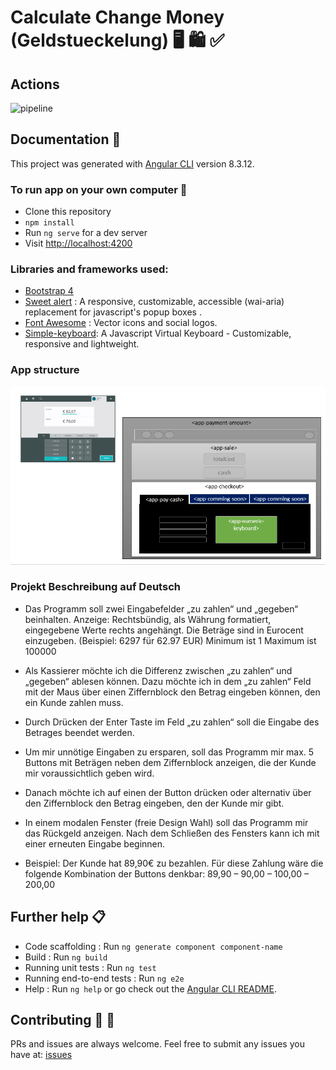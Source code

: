 # Calculate Change Money (Geldstueckelung) 🖥 🛍 ✅

## Actions 
![pipeline](https://github.com/bahadorpour/calculate-change-money/workflows/pipeline/badge.svg)

## Documentation 📖

This project was generated with [Angular CLI](https://github.com/angular/angular-cli) version 8.3.12.

### To run app on your own computer 🚀 

* Clone this repository
* `npm install`
* Run `ng serve` for a dev server
* Visit [http://localhost:4200](http://localhost:4200)

### Libraries and frameworks used:

+ [Bootstrap 4](https://getbootstrap.com/)
+ [Sweet alert](https://github.com/sweetalert2/ngx-sweetalert2) : A responsive, customizable, accessible (wai-aria) replacement for javascript's popup boxes .
+ [Font Awesome](https://github.com/FortAwesome/angular-fontawesome) : Vector icons and social logos.
+ [Simple-keyboard](https://hodgef.com/simple-keyboard/): A Javascript Virtual Keyboard - Customizable, responsive and lightweight.
### App structure

![structure](./src/assets/analysis.PNG)


### Projekt Beschreibung auf Deutsch
  + Das Programm soll zwei Eingabefelder „zu zahlen“ und „gegeben“ beinhalten. Anzeige: Rechtsbündig, als Währung formatiert, eingegebene Werte rechts angehängt. Die Beträge sind in Eurocent einzugeben. (Beispiel: 6297 für 62.97 EUR)
Minimum ist 1 Maximum ist 100000
  + Als Kassierer möchte ich die Differenz zwischen „zu zahlen“ und „gegeben“ ablesen können. Dazu möchte ich in dem „zu zahlen“ Feld mit der Maus über einen Ziffernblock den Betrag eingeben können, den ein Kunde zahlen muss.
  + Durch Drücken der Enter Taste im Feld „zu zahlen“ soll die Eingabe des Betrages beendet werden.
  + Um mir unnötige Eingaben zu ersparen, soll das Programm mir max. 5 Buttons mit Beträgen neben dem Ziffernblock anzeigen, die der Kunde mir voraussichtlich geben wird.
  + Danach möchte ich auf einen der Button drücken oder alternativ über den Ziffernblock den Betrag eingeben, den der Kunde mir gibt.
  + In einem modalen Fenster (freie Design Wahl) soll das Programm mir das Rückgeld anzeigen. Nach dem Schließen des Fensters kann ich mit einer erneuten Eingabe beginnen.

  + Beispiel: Der Kunde hat 89,90€ zu bezahlen. Für diese Zahlung wäre die folgende  Kombination der Buttons denkbar: 89,90 – 90,00 – 100,00 – 200,00

## Further help 📋

* Code scaffolding :  Run `ng generate component component-name`
* Build : Run `ng build`
* Running unit tests : Run `ng test`
* Running end-to-end tests : Run `ng e2e`
* Help : Run `ng help` or go check out the [Angular CLI README](https://github.com/angular/angular-cli/blob/master/README.md).

## Contributing 📧 🎯

PRs and issues are always welcome. Feel free to submit any issues you have at:
[issues](https://github.com/bahadorpour/calculate-change-money/issues)
